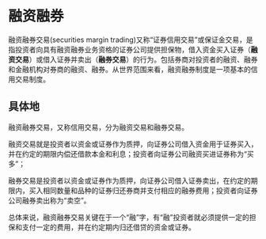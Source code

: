 # 融资融券

融资融券交易(securities margin trading)又称“证券信用交易”或保证金交易，是指投资者向具有融资融券业务资格的证券公司提供担保物，借入资金买入证券（**融资交易**）或借入证券并卖出（**融券交易**）的行为。包括券商对投资者的融资、融券和金融机构对券商的融资、融券。从世界范围来看，融资融券制度是一项基本的信用交易制度。

## 具体地

融资融券交易，又称信用交易，分为融资交易和融券交易。

融资交易就是投资者以资金或证券作为质押，向证券公司借入资金用于证券买入，并在约定的期限内偿还借款本金和利息；投资者向证券公司融资买进证券称为“买多”；

融券交易是投资者以资金或证券作为质押，向证券公司借入证券卖出，在约定的期限内，买入相同数量和品种的证券归还券商并支付相应的融券费用；投资者向证券公司融券卖出称为“卖空”。

总体来说，融资融券交易关键在于一个“融”字，有“融”投资者就必须提供一定的担保和支付一定的费用，并在约定期内归还借贷的资金或证券。

